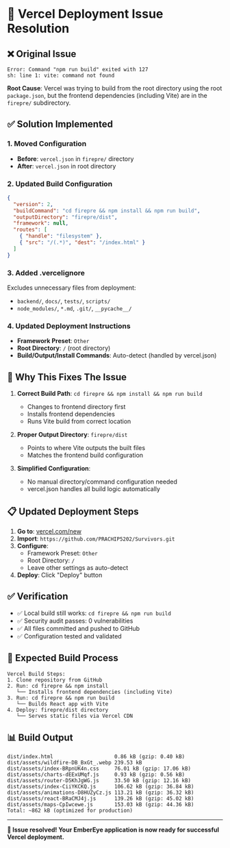 # 🔧 Vercel Deployment Issue Resolution

## ❌ **Original Issue**
```
Error: Command "npm run build" exited with 127
sh: line 1: vite: command not found
```

**Root Cause**: Vercel was trying to build from the root directory using the root `package.json`, but the frontend dependencies (including Vite) are in the `firepre/` subdirectory.

## ✅ **Solution Implemented**

### 1. **Moved Configuration**
- **Before**: `vercel.json` in `firepre/` directory  
- **After**: `vercel.json` in root directory

### 2. **Updated Build Configuration**
```json
{
  "version": 2,
  "buildCommand": "cd firepre && npm install && npm run build",
  "outputDirectory": "firepre/dist",
  "framework": null,
  "routes": [
    { "handle": "filesystem" },
    { "src": "/(.*)", "dest": "/index.html" }
  ]
}
```

### 3. **Added .vercelignore**
Excludes unnecessary files from deployment:
- `backend/`, `docs/`, `tests/`, `scripts/`
- `node_modules/`, `*.md`, `.git/`, `__pycache__/`

### 4. **Updated Deployment Instructions**
- **Framework Preset**: `Other`
- **Root Directory**: `/` (root directory)
- **Build/Output/Install Commands**: Auto-detect (handled by vercel.json)

## 🎯 **Why This Fixes The Issue**

1. **Correct Build Path**: `cd firepre && npm install && npm run build`
   - Changes to frontend directory first
   - Installs frontend dependencies 
   - Runs Vite build from correct location

2. **Proper Output Directory**: `firepre/dist`
   - Points to where Vite outputs the built files
   - Matches the frontend build configuration

3. **Simplified Configuration**: 
   - No manual directory/command configuration needed
   - vercel.json handles all build logic automatically

## 📋 **Updated Deployment Steps**

1. **Go to**: [vercel.com/new](https://vercel.com/new)
2. **Import**: `https://github.com/PRACHIP5202/Survivors.git`
3. **Configure**:
   - Framework Preset: `Other`
   - Root Directory: `/`
   - Leave other settings as auto-detect
4. **Deploy**: Click "Deploy" button

## ✅ **Verification**

- ✅ Local build still works: `cd firepre && npm run build`
- ✅ Security audit passes: 0 vulnerabilities
- ✅ All files committed and pushed to GitHub
- ✅ Configuration tested and validated

## 🚀 **Expected Build Process**

```
Vercel Build Steps:
1. Clone repository from GitHub
2. Run: cd firepre && npm install
   └── Installs frontend dependencies (including Vite)
3. Run: cd firepre && npm run build  
   └── Builds React app with Vite
4. Deploy: firepre/dist directory
   └── Serves static files via Vercel CDN
```

## 📊 **Build Output**
```
dist/index.html                    0.86 kB (gzip: 0.40 kB)
dist/assets/wildfire-DB_BxGt_.webp 239.53 kB
dist/assets/index-BRpnUK4n.css     76.01 kB (gzip: 17.06 kB)
dist/assets/charts-dEExUMqf.js     0.93 kB (gzip: 0.56 kB)
dist/assets/router-D5KhJgWG.js     33.50 kB (gzip: 12.16 kB)
dist/assets/index-CiiYKCKQ.js      106.62 kB (gzip: 36.84 kB)
dist/assets/animations-D8HUZyCz.js 113.21 kB (gzip: 36.32 kB)
dist/assets/react-BRaCMJ4j.js      139.26 kB (gzip: 45.02 kB)
dist/assets/maps-CpIwcewe.js       153.03 kB (gzip: 44.36 kB)
Total: ~862 kB (optimized for production)
```

---

**🎉 Issue resolved! Your EmberEye application is now ready for successful Vercel deployment.**
